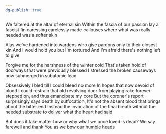 ```yaml
---
dg-publish: true
---
```

We faltered at the altar of eternal sin
Within the fascia of our passion lay a fascist fin
caressing carelessly made callouses where what was really needed was a softer skin

Alas we've hardened into wardens who give pardons only to their closest kin
And I would hold you but I'm tortured
And I'm afraid there's nothing left to give

Forgive me for the harshness of the winter cold
That's taken hold of doorways that were previously blessed
I stressed the broken causeways now submerged in subatomic lead

Obsessively I bled till I could bleed no more
In hopes that now devoid of blood I could restrain that old revolving door from playing rake forever stepped on, and thus emancipate my core
But the coroner's report surprisingly says death by suffocation,
It's not the absent blood that brings about the bitter end
Instead the invocation of the final breath without the needed substrate to deliver what the heart had said

But does it take matter how or why what we once loved is dead?
We say farewell and thank You as we bow our humble heads